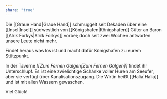 ```yaml
---
share: "true"
---
```

Die [[Graue Hand|Graue Hand]] schmuggelt seit Dekaden über eine [[Insel|Insel]] südwestlich von [[Königshafen|Königshafen]] Güter an Baron [[Alrik Forkys|Alrik Forkys]] vorbei; doch seit zwei Wochen antworten unsere Leute nicht mehr.

Findet heraus was los ist und macht dafür Königshafen zu eurem Stützpunkt.

In der Taverne *[[Zum Fernen Galgen|Zum Fernen Galgen]]* findet ihr Unterschlupf. Es ist eine zwielichtige Schänke voller Huren am Seeufer, aber sie verfügt über Kanalisationszugang. Die Wirtin heißt [[Halia|Halia]] und ist mit allen Wassern gewaschen.

Viel Glück!